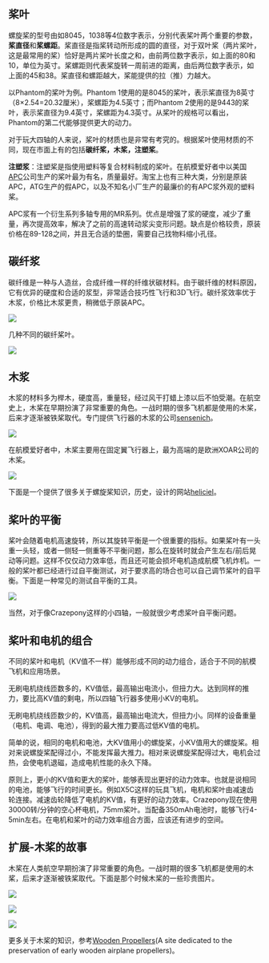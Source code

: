 
## 桨叶
螺旋桨的型号由如8045，1038等4位数字表示，分别代表桨叶两个重要的参数，**桨直径**和**桨螺距**。桨直径是指桨转动所形成的圆的直径，对于双叶桨（两片桨叶，这是最常用的桨）恰好是两片桨叶长度之和，由前两位数字表示，如上面的80和10，单位为英寸。桨螺距则代表桨旋转一周前进的距离，由后两位数字表示，如上面的45和38。桨直径和螺距越大，桨能提供的拉（推）力越大。

以Phantom的桨叶为例。Phantom 1使用的是8045的桨叶，表示桨直径为8英寸（8×2.54=20.32厘米），桨螺距为4.5英寸；而Phantom 2使用的是9443的桨叶，表示桨直径为9.4英寸，桨螺距为4.3英寸。从桨叶的规格可以看出，Phantom的第二代能够提供更大的动力。

对于玩大四轴的人来说，桨叶的材质也是非常有考究的。根据桨叶使用材质的不同，现在市面上有的包括**碳纤桨，木桨，注塑桨**。

**注塑浆**：注塑桨是指使用塑料等复合材料制成的桨叶。在航模爱好者中以美国[APC](http://www.apcprop.com/v/index.html)公司生产的桨叶最为有名，质量最好。淘宝上也有三种大类，分别是原装APC，ATG生产的假APC，以及不知名小厂生产的最廉价的有APC浆外观的塑料桨。

APC浆有一个衍生系列多轴专用的MR系列。优点是增强了浆的硬度，减少了重量，再次提高效率，解决了之前的高速转动浆尖变形问题。缺点是价格较贵，原装价格在89-128之间，并且无合适的垫圈，需要自己找物料缩小孔径。

## 碳纤浆
碳纤维是一种与人造丝，合成纤维一样的纤维状碳材料。由于碳纤维的材料原因，它有优异的硬度和合适的浆型，非常适合技巧性飞行和3D飞行。碳纤浆效率优于木浆，价格比木浆更贵，稍微低于原装APC。

![](/assets/img/carbon-prop-1.png)

几种不同的碳纤桨叶。

![](/assets/img/carbon-prop-2.png)

## 木浆
木浆的材料多为榉木，硬度高，重量轻，经过风干打蜡上漆以后不怕受潮。在航空史上，木桨在早期扮演了非常重要的角色。一战时期的很多飞机都是使用的木桨，后来才逐渐被铁桨取代。专门提供飞行器的木浆的公司[sensenich](http://www.sensenich.com/)。

![](/assets/img/sensenich.jpg)

在航模爱好者中，木桨主要用在固定翼飞行器上，最为高端的是欧洲XOAR公司的木桨。

![](/assets/img/xoar.jpg)


下面是一个提供了很多关于螺旋桨知识，历史，设计的网站[heliciel](http://www.heliciel.com/en/Index.htm)。

## 桨叶的平衡
桨叶会随着电机高速旋转，所以其旋转平衡是一个很重要的指标。如果桨叶有一头重一头轻，或者一侧轻一侧重等不平衡问题，那么在旋转时就会产生左右/前后晃动等问题。这样不仅仅动力效率低，而且还可能会损坏电机造成航模飞机炸机。一般的桨叶都已经进行过自平衡测试，对于要求高的场合也可以自己调节桨叶的自平衡。下面是一种常见的测试自平衡的工具。

![](/assets/img/propeller-balance-tester.jpg)

当然，对于像Crazepony这样的小四轴，一般就很少考虑桨叶自平衡问题。

## 桨叶和电机的组合
不同的桨叶和电机（KV值不一样）能够形成不同的动力组合，适合于不同的航模飞机和应用场景。

无刷电机绕线匝数多的，KV值低，最高输出电流小，但扭力大。达到同样的推力，要比高KV值的剩电，所以四轴飞行器多使用小KV的电机。

无刷电机绕线匝数少的，KV值高，最高输出电流大，但扭力小。同样的设备重量（电机、电调、电池），得到的最大推力要高过低KV值的电机。

简单的说，相同的电机和电池，大KV值用小的螺旋桨，小KV值用大的螺旋桨。相对来说螺旋桨配得过小，不能发挥最大推力。相对来说螺旋桨配得过大，电机会过热，会使电机退磁，造成电机性能的永久下降。

原则上，更小的KV值和更大的桨叶，能够表现出更好的动力效率。也就是说相同的电池，能够飞行的时间更长。例如X5C这样的玩具飞机，电机和桨叶由减速齿轮连接。减速齿轮降低了电机的KV值，有更好的动力效率。Crazepony现在使用30000转/分钟的空心杯电机，75mm桨叶。当配备350mAh电池时，能够飞行4-5min左右。在电机和桨叶的动力效率组合方面，应该还有进步的空间。

## 扩展-木桨的故事
木桨在人类航空早期扮演了非常重要的角色。一战时期的很多飞机都是使用的木桨，后来才逐渐被铁桨取代。下面是那个时候木桨的一些珍贵图片。

![](/assets/img/wood-propeller-1.jpg)

![](/assets/img/wood-propeller-2.jpg)

![](/assets/img/wood-propeller-3.jpg)

更多关于木桨的知识，参考[Wooden Propellers](http://woodenpropeller.com/)(A site dedicated to the preservation of early wooden airplane propellers)。

